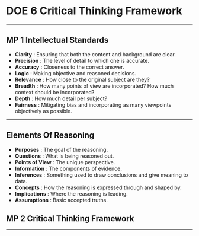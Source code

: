 # DOE 6 Critical Thinking Framework
---
## MP 1 Intellectual Standards

- **Clarity**
    : Ensuring that both the content and background are clear.
- **Precision**
    : The level of detail to which one is accurate.
- **Accuracy**
    : Closeness to the correct answer.
- **Logic**
    : Making objective and reasoned decisions.
- **Relevance**
    : How close to the original subject are they?
- **Breadth**
    : How many points of view are incorporated? How much context should be incorporated?
- **Depth**
    : How much detail per subject?
- **Fairness**
    : Mitigating bias and incorporating as many viewpoints objectively as possible.

---

## Elements Of Reasoning

 - **Purposes**
    : The goal of the reasoning.
 - **Questions**
    : What is being reasoned out.
 - **Points of View**
    : The unique perspective.
 - **Information**
    : The components of evidence.
 - **Inferences**
    : Something used to draw conclusions and give meaning to data.
 - **Concepts**
    : How the reasoning is expressed through and shaped by.
 - **Implications**
    : Where the reasoning is leading.
 - **Assumptions**
    : Basic accepted truths.

## MP 2 Critical Thinking Framework
---
